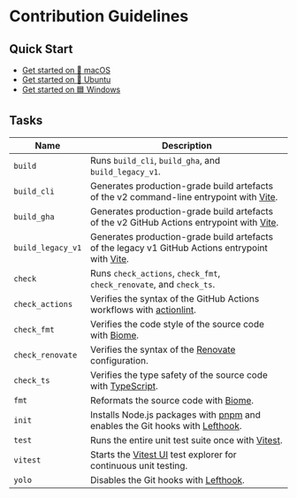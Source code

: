 # Contribution Guidelines

## Quick Start
- [Get started on 🍏 macOS](docs/quick-start/get-started-on-macos.md)
- [Get started on 🐧 Ubuntu](docs/quick-start/get-started-on-ubuntu.md)
- [Get started on 🟦 Windows](docs/quick-start/get-started-on-windows.md)

## Tasks
| Name              | Description                                                                                                             |
|-------------------|-------------------------------------------------------------------------------------------------------------------------|
| `build`           | Runs `build_cli`, `build_gha`, and `build_legacy_v1`.                                                                   |
| `build_cli`       | Generates production-grade build artefacts of the v2 command-line entrypoint with [Vite](https://vite.dev).             |
| `build_gha`       | Generates production-grade build artefacts of the v2 GitHub Actions entrypoint with [Vite](https://vite.dev).           |
| `build_legacy_v1` | Generates production-grade build artefacts of the legacy v1 GitHub Actions entrypoint with [Vite](https://vite.dev).    |
| `check`           | Runs `check_actions`, `check_fmt`, `check_renovate`, and `check_ts`.                                                    |
| `check_actions`   | Verifies the syntax of the GitHub Actions workflows with [actionlint](https://github.com/rhysd/actionlint).             |
| `check_fmt`       | Verifies the code style of the source code with [Biome](https://biomejs.dev).                                           |
| `check_renovate`  | Verifies the syntax of the [Renovate](https://github.com/renovatebot/renovate) configuration.                           |
| `check_ts`        | Verifies the type safety of the source code with [TypeScript](https://www.typescriptlang.org).                          |
| `fmt`             | Reformats the source code with [Biome](https://biomejs.dev).                                                            |
| `init`            | Installs Node.js packages with [pnpm](https://pnpm.io) and enables the Git hooks with [Lefthook](https://lefthook.dev). |
| `test`            | Runs the entire unit test suite once with [Vitest](https://vitest.dev).                                                 |
| `vitest`          | Starts the [Vitest UI](https://vitest.dev/guide/ui.html#vitest-ui) test explorer for continuous unit testing.           |
| `yolo`            | Disables the Git hooks with [Lefthook](https://lefthook.dev).                                                           |
